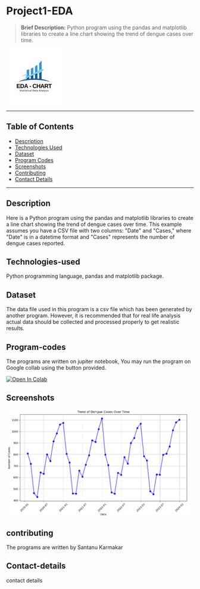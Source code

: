 # Project1-EDA
> **Brief Description:** Python program using the pandas and matplotlib libraries to create a line chart showing the trend of dengue cases over time.

![Project Logo](EDADengue.jpg)

---

## Table of Contents

- [Description](#description)
- [Technologies Used](#technologies-used)
- [Dataset](#dataset)
- [Program Codes ](#program-codes)
- [Screenshots](#screenshots)
- [Contributing](#contributing)
- [Contact Details](#contact-details)

---

## Description

Here is a Python program using the pandas and matplotlib libraries to create a line chart showing the trend of dengue cases over time. This example assumes you have a CSV file with two columns: "Date" and "Cases," where "Date" is in a datetime format and "Cases" represents the number of dengue cases reported.

## Technologies-used

Python programming language, pandas and matplotlib package.

## Dataset

The data file used in this program is a csv file which has been generated by another program. However, it is recommended that for real life analysis actual data should be collected and processed properly to get realistic results.

## Program-codes

The programs are written on jupiter notebook, You may run the program on Google collab using the button provided.

[![Open In Colab](https://colab.research.google.com/assets/colab-badge.svg)](https://colab.research.google.com/github/fromsantanu/Project1-EDA-Dengue-Trend/blob/main/Project-1-Dengue-Trend-Over-Time.ipynb)

## Screenshots

![Program Output](output.png)

## contributing

The programs are written by Santanu Karmakar

## Contact-details

contact details
